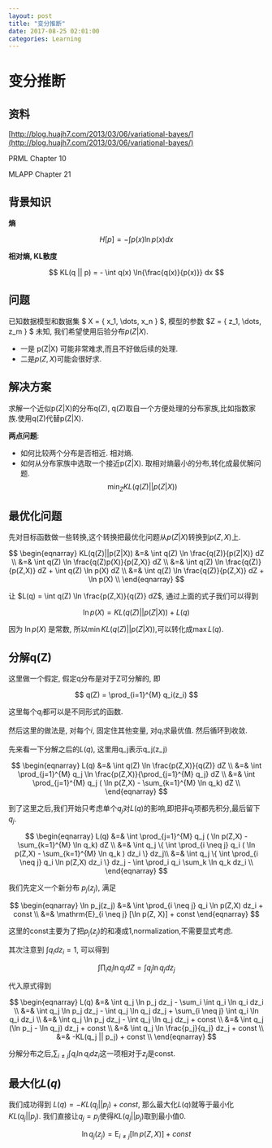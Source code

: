 ```yaml
---
layout: post
title: "变分推断"
date: 2017-08-25 02:01:00
categories: Learning
---
```



# 变分推断

## 资料

[http://blog.huajh7.com/2013/03/06/variational-bayes/](http://blog.huajh7.com/2013/03/06/variational-bayes/)

PRML Chapter 10

MLAPP Chapter 21

## 背景知识

**熵**

$$
H[p] = - \int p(x) \ln{p(x)} dx
$$

**相对熵, KL散度**

$$
KL(q || p) = - \int q(x) \ln{\frac{q(x)}{p(x)}} dx
$$

## 问题
已知数据模型和数据集 $ X = \{ x_1, \dots, x_n \} $, 模型的参数 $Z = \{ z_1, \dots, z_m \} $ 未知, 我们希望使用后验分布$p(Z|X)$.
  * 一是 p(Z|X) 可能非常难求,而且不好做后续的处理. 
  * 二是$p(Z,X)$可能会很好求.

## 解决方案
求解一个近似p(Z|X)的分布q(Z), q(Z)取自一个方便处理的分布家族,比如指数家族.使用q(Z)代替p(Z|X).

**两点问题**:
  * 如何比较两个分布是否相近. 相对熵.
  * 如何从分布家族中选取一个接近p(Z|X). 取相对熵最小的分布,转化成最优解问题.
$$
\min_{Z}{KL(q(Z)||p(Z|X))}
$$

## 最优化问题

先对目标函数做一些转换,这个转换把最优化问题从$p(Z|X)$转换到$p(Z,X)$上.

$$
\begin{eqnarray}
KL(q(Z)||p(Z|X)) &=& \int q(Z) \ln \frac{q(Z)}{p(Z|X)} dZ \\
&=& \int q(Z) \ln \frac{q(Z)p(X)}{p(Z,X)} dZ \\
&=& \int q(Z) \ln \frac{q(Z)}{p(Z,X)} dZ + \int q(Z) \ln p(X) dZ \\
&=& \int q(Z) \ln \frac{q(Z)}{p(Z,X)} dZ + \ln p(X) \\
\end{eqnarray}
$$

让 $L(q) = \int q(Z) \ln \frac{p(Z,X)}{q(Z)} dZ$, 通过上面的式子我们可以得到

$$
\ln p(X) = KL(q(Z)||p(Z|X)) + L(q)
$$

因为 $\ln p(X)$ 是常数, 所以$\min KL(q(Z)||p(Z|X))$,可以转化成$\max L(q)$.

## 分解q(Z)

这里做一个假定, 假定q分布是对于Z可分解的, 即

$$
q(Z) = \prod_{i=1}^{M} q_i(z_i)
$$

这里每个$q_i$都可以是不同形式的函数.

然后这里的做法是, 对每个$i$, 固定住其他变量, 对$q_i$求最优值. 然后循环到收敛.

先来看一下分解之后的$L(q)$, 这里用q_j表示q_j(z_j)

$$
\begin{eqnarray}
L(q) &=& \int q(Z) \ln \frac{p(Z,X)}{q(Z)} dZ \\
&=& \int \prod_{j=1}^{M} q_j \ln \frac{p(Z,X)}{\prod_{j=1}^{M} q_j} dZ \\
&=& \int \prod_{j=1}^{M} q_j ( \ln p(Z,X) - \sum_{k=1}^{M} \ln q_k) dZ \\
\end{eqnarray}
$$

到了这里之后,我们开始只考虑单个$q_j$对$L(q)$的影响,即把非$q_j$项都先积分,最后留下$q_j$.

$$
\begin{eqnarray}
L(q) &=& \int \prod_{j=1}^{M} q_j ( \ln p(Z,X) - \sum_{k=1}^{M} \ln q_k) dZ \\
&=& \int q_j \{ \int \prod_{i \neq j} q_i ( \ln p(Z,X) - \sum_{k=1}^{M} \ln q_k ) dz_i \} dz_j\\
&=& \int q_j \{ \int \prod_{i \neq j} q_i \ln p(Z,X) dz_i \} dz_j - \int \prod_i q_i \sum_k \ln q_k dz_i \\
\end{eqnarray}
$$

我们先定义一个新分布 $p_j(z_j)$, 满足

$$
\begin{eqnarray}
\ln p_j(z_j) &=& \int \prod_{i \neq j} q_i \ln p(Z,X) dz_i + const \\
&=& \mathrm{E}_{i \neq j} [\ln p(Z, X)] + const
\end{eqnarray}
$$

这里的const主要为了把$p_j(z_j)$的和凑成1,normalization,不需要显式考虑.

其次注意到 $\int q_i dz_i = 1$, 可以得到

$$
\int \prod_i q_i \ln q_j dZ = \int q_j \ln q_j dz_j
$$ 

代入原式得到

$$
\begin{eqnarray}
L(q) &=& \int q_j \ln p_j dz_j - \sum_i \int q_i \ln q_i dz_i \\
&=& \int q_j \ln p_j dz_j - \int q_j \ln q_j dz_j + \sum_{i \neq j} \int q_i \ln q_i dz_i \\
&=& \int q_j \ln p_j dz_j - \int q_j \ln q_j dz_j + const \\
&=& \int q_j (\ln p_j - \ln q_j) dz_j + const \\
&=& \int q_j \ln \frac{p_j}{q_j} dz_j + const \\
&=& -KL(q_j || p_j) + const \\
\end{eqnarray}
$$

分解分布之后,$\sum_{i \neq j} \int q_i \ln q_i dz_i$这一项相对于$z_j$是const.

## 最大化$L(q)$
我们成功得到 $L(q) = -KL(q_j || p_j) + const$, 那么最大化$L(q)$就等于最小化$KL(q_j || p_j)$. 我们直接让$q_j = p_j$使得$KL(q_j || p_j)$取到最小值$0$.

$$
\ln q_j(z_j) = \mathrm{E}_{i \neq j} [\ln p(Z, X)] + const
$$























































